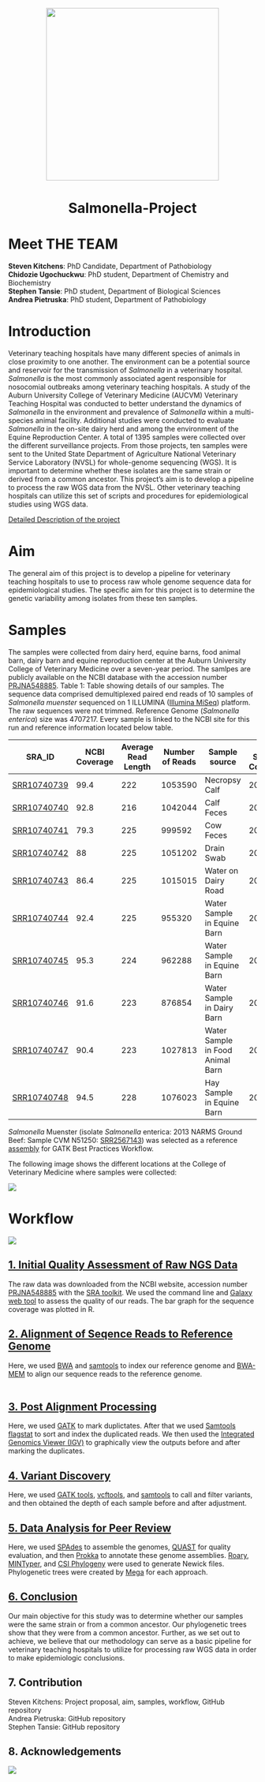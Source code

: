 <p align=center>
<img src="https://i.pinimg.com/originals/e4/d3/e2/e4d3e27b8738c7d3e9f650105b8bd851.jpg" width="350" />


<h1 align=center>Salmonella-Project</h>

# Meet THE TEAM
**Steven Kitchens**: PhD Candidate, Department of Pathobiology <br/>
**Chidozie Ugochuckwu**: PhD student, Department of Chemistry and Biochemistry <br/>
**Stephen Tansie**: PhD student, Department of Biological Sciences <br/>
**Andrea Pietruska**: PhD student, Department of Pathobiology <br/>

# Introduction

Veterinary teaching hospitals have many different species of animals in close proximity to one another. The environment can be a potential source and reservoir for the transmission of _Salmonella_ in a veterinary hospital. _Salmonella_ is the most commonly associated agent responsible for nosocomial outbreaks among veterinary teaching hospitals. A study of the Auburn University College of Veterinary Medicine (AUCVM) Veterinary Teaching Hospital was conducted to better understand the dynamics of _Salmonella_ in the environment and prevalence of _Salmonella_ within a multi-species animal facility. Additional studies were conducted to evaluate _Salmonella_ in the on-site dairy herd and among the environment of the Equine Reproduction Center. A total of 1395 samples were collected over the different surveillance projects. From those projects, ten samples were sent to the United State Department of Agriculture National Veterinary Service Laboratory (NVSL) for whole-genome sequencing (WGS). It is important to determine whether these isolates are the same strain or derived from a common ancestor. This project’s aim is to develop a pipeline to process the raw WGS data from the NVSL. Other veterinary teaching hospitals can utilize this set of scripts and procedures for epidemiological studies using WGS data.

[Detailed Description of the project](https://github.com/AUBioInformatics22/Salmonella-Project/blob/main/project_proposal.md) </br>


# Aim

The general aim of this project is to develop a pipeline for veterinary teaching hospitals to use to process raw whole genome sequence data for epidemiological studies. The specific aim for this project is to determine the genetic variability among isolates from these ten samples.

# Samples
The samples were collected from dairy herd, equine barns, food animal barn, dairy barn and equine reproduction center at the Auburn University College of Veterinary Medicine over a seven-year period. The samlpes are publicly available on the NCBI database with the accession number [PRJNA548885](https://www.ncbi.nlm.nih.gov/bioproject/PRJNA548885/).
Table 1: Table showing details of our samples. The sequence data comprised demultiplexed paired end reads of 10 samples of _Salmonella muenster_ sequenced on 1 ILLUMINA ([Illumina MiSeq](https://www.illumina.com/systems/sequencing-platforms/miseq.html)) platform. The raw sequences were not trimmed. Reference Genome (_Salmonella enterica_) size was 4707217. Every sample is linked to the NCBI site for this run and reference information located below table.


| SRA_ID    |NCBI Coverage|Average Read Length  |Number of Reads  |Sample source| Year Sample Collected |
|-----------| ------------|---------------------|-----------------|-------------|-----------------------|
|[SRR10740739](https://trace.ncbi.nlm.nih.gov/Traces/sra/?run=SRR10740739)| 99.4        |  222                |   1053590       |Necropsy Calf|                   2012|     
|[SRR10740740](https://trace.ncbi.nlm.nih.gov/Traces/sra/?run=SRR10740740)| 92.8        |  216                |   1042044       |Calf Feces   |                   2017|
|[SRR10740741](https://trace.ncbi.nlm.nih.gov/Traces/sra/?run=SRR10740741)| 79.3        |  225                |   999592        |Cow Feces    |                   2016| 
|[SRR10740742](https://trace.ncbi.nlm.nih.gov/Traces/sra/?run=SRR10740742)| 88          |  225                |   1051202       |Drain Swab   |                   2019|
|[SRR10740743](https://trace.ncbi.nlm.nih.gov/Traces/sra/?run=SRR10740743)| 86.4        |  225                |   1015015       |Water on Dairy Road|             2016|
|[SRR10740744](https://trace.ncbi.nlm.nih.gov/Traces/sra/?run=SRR10740744)| 92.4        |  225                |   955320        |Water Sample in Equine Barn|     2016|
|[SRR10740745](https://trace.ncbi.nlm.nih.gov/Traces/sra/?run=SRR10740745)| 95.3        |  224                |   962288        |Water Sample in Equine Barn|     2015|
|[SRR10740746](https://trace.ncbi.nlm.nih.gov/Traces/sra/?run=SRR10740746)| 91.6        |  223                |   876854        |Water Sample in Dairy Barn |     2015|
|[SRR10740747](https://trace.ncbi.nlm.nih.gov/Traces/sra/?run=SRR10740747)| 90.4        |  223                |   1027813       |Water Sample in Food Animal Barn|2014|
|[SRR10740748](https://trace.ncbi.nlm.nih.gov/Traces/sra/?run=SRR10740748)| 94.5        |  228                |   1076023       |Hay Sample in Equine Barn|      2014 |<p>&nbsp;</p>  

_Salmonella_ Muenster (isolate _Salmonella_ enterica: 2013 NARMS Ground Beef: Sample CVM N51250: [SRR2567143](https://trace.ncbi.nlm.nih.gov/Traces/sra/?run=SRR2567143)) was selected as a reference [assembly](https://www.ncbi.nlm.nih.gov/assembly/GCA_001246125.1) for GATK Best Practices Workflow.

The following image shows the different locations at the College of Veterinary Medicine where samples were collected:

<img src="https://github.com/AUBioInformatics22/Salmonella-Project/blob/main/Images/Sample%20Locations.png" />

# Workflow

<img src="https://github.com/AUBioInformatics22/Salmonella-Project/blob/main/Images/Workflow.png" />

## [1. Initial Quality Assessment of Raw NGS Data](https://github.com/AUBioInformatics22/Salmonella-Project/tree/main/1%20-%20Initial%20Quality%20Assessment%20of%20Raw%20NGS%20Data)<br/>
The raw data was downloaded from the NCBI website, accession number [PRJNA548885](https://www.ncbi.nlm.nih.gov/bioproject/PRJNA548885/) with the [SRA toolkit](https://trace.ncbi.nlm.nih.gov/Traces/sra/sra.cgi?view=toolkit_doc). We used the command line and [Galaxy web tool](https://usegalaxy.org/) to assess the quality of our reads. The bar graph for the sequence coverage was plotted in R. 

## [2. Alignment of Seqence Reads to Reference Genome](https://github.com/AUBioInformatics22/Salmonella-Project/tree/main/2%20-%20Alignment%20of%20Sequence%20Reads%20to%20Referenc%20Genome)

Here, we used [BWA](https://gitlab.citius.usc.es/github/bigbwa) and [samtools](http://www.htslib.org) to index our reference genome and [BWA-MEM](http://bio-bwa.sourceforge.net/bwa.shtml) to align our sequence reads to the reference genome.<br/> 
<br/>

## [3. Post Alignment Processing](https://github.com/AUBioInformatics22/Salmonella-Project/tree/main/3%20-%20Post-alignment%20processing)<br/>
Here, we used [GATK](https://gatk.broadinstitute.org/hc/en-us) to mark duplictates. After that we used [Samtools flagstat](http://www.htslib.org/doc/samtools-flagstat.html) to sort and index the duplicated reads. We then used the [Integrated Genomics Viewer (IGV)](https://igv.org) to graphically view the outputs before and after marking the duplicates.<br/>

## [4. Variant Discovery](https://github.com/AUBioInformatics22/Salmonella-Project/tree/main/4%20-%20Variant%20Discovery)<br/>
Here, we used [GATK tools](https://gatk.broadinstitute.org/hc/en-us), [vcftools](https://vcftools.github.io), and [samtools](http://www.htslib.org) to call and filter variants, and then obtained the depth of each sample before and after adjustment.<br/> 

## [5. Data Analysis for Peer Review](https://github.com/AUBioInformatics22/Salmonella-Project/tree/main/5%20-%20Data%20Analysis%20for%20Peer%20Review)<br/>
Here, we used [SPAdes](https://github.com/ablab/spades#sec1.2) to assemble the genomes, [QUAST](http://quast.sourceforge.net/quast.html) for quality evaluation, and then [Prokka](https://github.com/tseemann/prokka) to annotate these genome assemblies. [Roary](https://sanger-pathogens.github.io/Roary/), [MINTyper](https://cge.food.dtu.dk/services/MINTyper/), and [CSI Phylogeny](https://cge.food.dtu.dk/services/CSIPhylogeny/) were used to generate Newick files. Phylogenetic trees were created by [Mega](https://megasoftware.net) for each approach.<br/>

## [6. Conclusion](https://github.com/AUBioInformatics22/Salmonella-Project/tree/main/6%20-%20Conclusion)<br/>
Our main objective for this study was to determine whether our samples were the same strain or from a common ancestor. Our phylogenetic trees show that they were from a common ancestor. Further, as we set out to achieve, we believe that our methodology can serve as a basic pipeline for veterinary teaching hospitals to utilize for processing raw WGS data in order to make epidemiologic conclusions.</br>

## 7. Contribution
Steven Kitchens: Project proposal, aim, samples, workflow, GitHub repository </br>
Andrea Pietruska: GitHub repository </br>
Stephen Tansie: GitHub repository

## 8. Acknowledgements
<img src="https://github.com/AUBioInformatics22/Salmonella-Project/blob/main/Images/Acknowledgements.png" />

